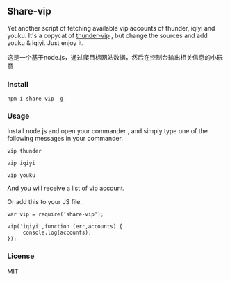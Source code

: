 ## Share-vip

Yet another script of fetching available vip accounts of thunder, iqiyi and youku.
It's a copycat of [thunder-vip](https://github.com/nswbmw/thunder-vip)  , but change the sources and add youku & iqiyi.
Just enjoy it.

这是一个基于node.js，通过爬目标网站数据，然后在控制台输出相关信息的小玩意

### Install

    npm i share-vip -g

### Usage

Install node.js and open your commander , and simply type one of the following messages in your commander.

```
vip thunder

vip iqiyi

vip youku
```
And you will receive a list of vip account.

Or add this to your JS file.

```
var vip = require('share-vip');

vip('iqiyi',function (err,accounts) {
	 console.log(accounts); 
});
```

### License

MIT
